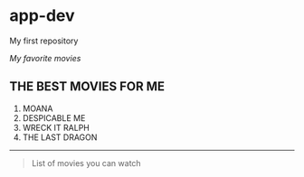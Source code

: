 # app-dev
My first repository

*My favorite movies*

**THE BEST MOVIES FOR ME**
------
1. MOANA
2. DESPICABLE ME
3. WRECK IT RALPH
4. THE LAST DRAGON
------
>List of movies you can watch
